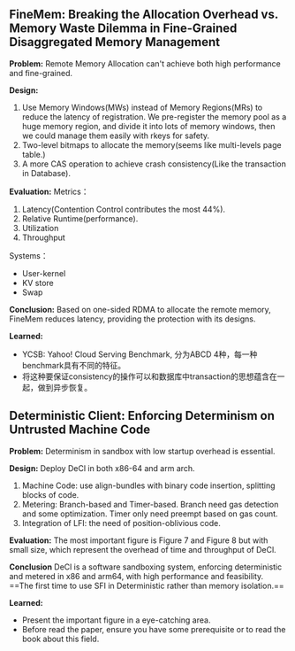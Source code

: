 ## FineMem: Breaking the Allocation Overhead vs. Memory Waste Dilemma in Fine-Grained Disaggregated Memory Management
**Problem:** 
Remote Memory Allocation can't achieve both high performance and fine-grained. 

**Design:** 
1. Use Memory Windows(MWs) instead of Memory Regions(MRs) to reduce the latency of registration. We pre-register the memory pool as a huge memory region, and divide it into lots of memory windows, then we could manage them easily with rkeys for safety.
2. Two-level bitmaps to allocate the memory(seems like multi-levels page table.)
3. A more CAS operation to achieve crash consistency(Like the transaction in Database).

**Evaluation:**
Metrics：
1. Latency(Contention Control contributes the most 44%).
2. Relative Runtime(performance).
3. Utilization
4. Throughput

Systems：
- User-kernel
- KV store
- Swap

**Conclusion:**
Based on one-sided RDMA to allocate the remote memory, FineMem reduces latency, providing the protection with its designs.

**Learned:**
- YCSB: Yahoo! Cloud Serving Benchmark, 分为ABCD 4种，每一种benchmark具有不同的特征。 
- 将这种要保证consistency的操作可以和数据库中transaction的思想蕴含在一起，做到异步恢复。

## Deterministic Client: Enforcing Determinism on Untrusted Machine Code
**Problem:**
Determinism in sandbox with low startup overhead is essential.

**Design:**
Deploy DeCl in both x86-64 and arm arch. 
1. Machine Code: use align-bundles with binary code insertion, splitting blocks of code.
2. Metering: Branch-based and Timer-based. Branch need gas detection and some optimization. Timer only need preempt based on gas count.
3. Integration of LFI: the need of position-oblivious code.

**Evaluation:**
The most important figure is Figure 7 and Figure 8 but with small size, which represent the overhead of time and throughput of DeCl.

**Conclusion**
DeCl is a software sandboxing system, enforcing deterministic and metered in x86 and arm64, with high performance and feasibility. ==The first time to use SFI in Deterministic rather than memory isolation.==

**Learned:**
- Present the important figure in a eye-catching area.
- Before read the paper, ensure you have some prerequisite or to read the book about this field.